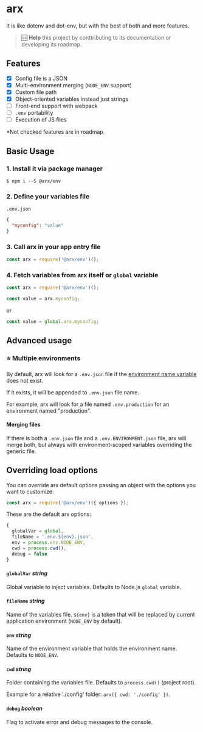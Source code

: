 # arx
It is like dotenv and dot-env, but with the best of both and more features.

> 🆘 **Help** this project by conttributing to its documentation or developing its roadmap.

## Features

- [x] Config file is a JSON
- [x] Multi-environment merging (`NODE_ENV` support)
- [x] Custom file path
- [x] Object-oriented variables instead just strings
- [ ] Front-end support with webpack
- [ ] `.env` portability
- [ ] Execution of JS files

*Not checked features are in roadmap.

## Basic Usage

### 1. Install it via package manager

```
$ npm i --S @arx/env
```

### 2. Define your variables file

`.env.json` 

```json
{
  "myconfig": "value"
}
```

### 3. Call arx in your app entry file
```javascript
const arx = require('@arx/env')();
```

### 4. Fetch variables from arx itself or `global` variable
```javascript
const arx = require('@arx/env')();

const value = arx.myconfig;
```

or
```javascript
const value = global.arx.myconfig;
```

## Advanced usage

### ⭐ Multiple environments

By default, arx will look for a `.env.json` file if the [environment name variable](#env-string) does not exist.

If it exists, it will be appended to `.env.json` file name.

For example, arx will look for a file named `.env.production` for an environment named "production".

#### Merging files

If there is both a `.env.json` file and a `.env.ENVIRONMENT.json` file, arx will merge both, but always with environment-scoped variables overriding the generic file.

## Overriding load options

You can override arx default options passing an object with the options you want to customize:

```javascript
const arx = require('@arx/env')({ options });
```

These are the default arx options:

```javascript
{
  globalVar = global,
  fileName = '.env.${env}.json',
  env = process.env.NODE_ENV,
  cwd = process.cwd(),
  debug = false
}
```

#### `globalVar` _string_
Global variable to inject variables. Defaults to Node.js `global` variable.

#### `fileName` _string_

Name of the variables file. `${env}` is a token that will be replaced by current application environment (`NODE_ENV` by default).

#### `env` _string_

Name of the environment variable that holds the environment name. Defaults to `NODE_ENV`.

#### `cwd` _string_

Folder containing the variables file. Defaults to `process.cwd()` (project root).

Example for a relative './config' folder: `arx({ cwd: './config' })`.

#### `debug` _boolean_

Flag to activate error and debug messages to the console.

